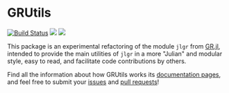 # GRUtils

[![Build Status](https://travis-ci.org/heliosdrm/GRUtils.jl.svg?branch=master)](https://travis-ci.org/heliosdrm/GRUtils.jl) [![](https://img.shields.io/badge/docs-latest-blue.svg)](https://heliosdrm.github.io/GRUtils.jl/latest/) [![](https://img.shields.io/badge/docs-stable-blue.svg)](https://heliosdrm.github.io/GRUtils.jl/stable/)


This package is an experimental refactoring of the module `jlgr` from [GR.jl](https://github.com/jheinen/GR.jl), intended to provide the main utilities of `jlgr` in a more "Julian" and modular style, easy to read, and facilitate code contributions by others.

Find all the information about how GRUtils works its [documentation pages](https://heliosdrm.github.io/GRUtils.jl/), and feel free to submit your [issues](https://github.com/heliosdrm/GRUtils.jl/issues) and [pull requests](https://github.com/heliosdrm/GRUtils.jl/pulls)!
